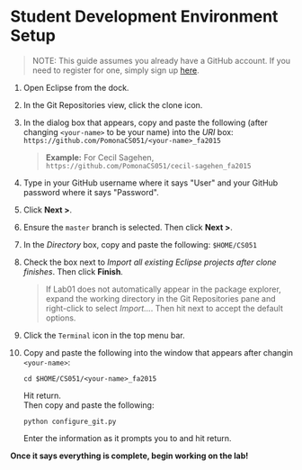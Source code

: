 Student Development Environment Setup
========

> NOTE: This guide assumes you already have a GitHub account. If you need to
> register for one, simply sign up [here](https://github.com).

1. Open Eclipse from the dock.
2. In the Git Repositories view, click the clone icon.
3. In the dialog box that appears, copy and paste the following 
   (after changing `<your-name>` to be your name) into the *URI* box:
   `https://github.com/PomonaCS051/<your-name>_fa2015`
   > **Example:** For Cecil Sagehen,  
   > `https://github.com/PomonaCS051/cecil-sagehen_fa2015`
      
4. Type in your GitHub username where it says "User" and your GitHub
   password where it says "Password".
5. Click **Next >**.
6. Ensure the `master` branch is selected. Then click **Next >**.
7. In the *Directory* box, copy and paste the following:
       ```
       $HOME/CS051
       ```
8. Check the box next to *Import all existing Eclipse projects after clone
   finishes*. Then click **Finish**.
    > If Lab01 does not automatically appear in the package explorer,
    > expand the working directory in the Git Repositories pane 
    > and right-click to select *Import...*. Then hit next to accept the
    > default options.
9. Click the `Terminal` icon in the top menu bar.
8. Copy and paste the following into the window that appears after changin `<your-name>`:  
   ```
   cd $HOME/CS051/<your-name>_fa2015
   ```  
   Hit return.  
   Then copy and paste the following:  
   ```
   python configure_git.py  
   ```  
   Enter the information as it prompts you to and hit return.

**Once it says everything is complete, begin working on the lab!**
